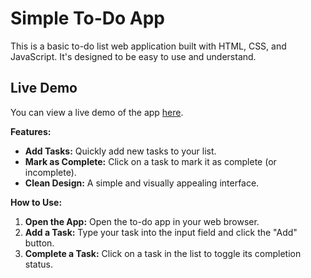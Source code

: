 # Simple To-Do App

This is a basic to-do list web application built with HTML, CSS, and JavaScript. It's designed to be easy to use and understand.

## Live Demo 
You can view a live demo of the app [here](https://pgautam196.github.io/To-Do-App/). 

**Features:**

*   **Add Tasks:** Quickly add new tasks to your list.
*   **Mark as Complete:** Click on a task to mark it as complete (or incomplete).
*   **Clean Design:** A simple and visually appealing interface.

**How to Use:**

1.  **Open the App:** Open the to-do app in your web browser.
2.  **Add a Task:** Type your task into the input field and click the "Add" button.
3.  **Complete a Task:** Click on a task in the list to toggle its completion status.
